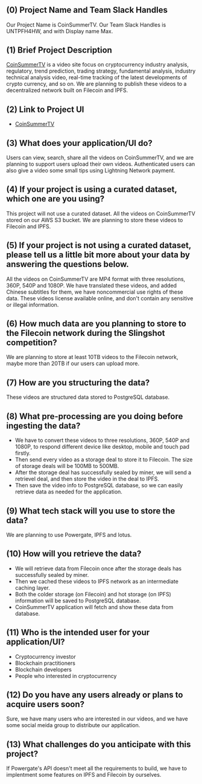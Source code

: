 # <Project Name>

## (0) Project Name and Team Slack Handles
Our Project Name is CoinSummerTV.
Our Team Slack Handles is UNTPFH4HW, and with Display name Max.

## (1) Brief Project Description
[CoinSummerTV](https://coinsummer.tv) is a video site focus on cryptocurrency industry analysis, regulatory, trend prediction, trading strategy, fundamental analysis, industry technical analysis video, real-time tracking of the latest developments of crypto currency, and so on. We are planning to publish these videos to a decentralized network built on Filecoin and IPFS.

## (2) Link to Project UI
- [CoinSummerTV](https://coinsummer.tv)

## (3) What does your application/UI do?
Users can view, search, share all the videos on CoinSummerTV, and we are planning to support users upload their own videos. Authenticated users can also give a video some small tips using Lightning Network payment.

## (4) If your project is using a curated dataset, which one are you using?
This project will not use a curated dataset. All the videos on CoinSummerTV stored on our AWS S3 bucket. We are planning to store these videos to Filecoin and IPFS.

## (5) If your project is not using a curated dataset, please tell us a little bit more about your data by answering the questions below.
All the videos on CoinSummerTV are MP4 format with three resolutions, 360P, 540P and 1080P. We have translated these videos, and added Chinese subtitles for them, we have noncommercial use rights of these data. These videos license available online, and don't contain any sensitive or illegal information.

## (6) How much data are you planning to store to the Filecoin network during the Slingshot competition?
We are planning to store at least 10TB videos to the Filecoin network, maybe more than 20TB if our users can upload more.

## (7) How are you structuring the data?
These videos are structured data stored to PostgreSQL database.

## (8) What pre-processing are you doing before ingesting the data?
- We have to convert these videos to three resolutions, 360P, 540P and 1080P, to respond different device like desktop, mobile and touch pad firstly.
- Then send every video as a storage deal to store it to Filecoin. The size of storage deals will be 100MB to 500MB.
- After the storage deal has successfully sealed by miner, we will send a retrievel deal, and then store the video in the deal to IPFS.
- Then save the video info to PostgreSQL database, so we can easily retrieve data as needed for the application.

## (9)  What tech stack will you use to store the data?
We are planning to use Powergate, IPFS and lotus.

## (10) How will you retrieve the data?
- We will retrieve data from Filecoin once after the storage deals has successfully sealed by miner.
- Then we cached these videos to IPFS network as an intermediate caching layer.
- Both the colder storage (on Filecoin) and hot storage (on IPFS) information will be saved to PostgreSQL database.
- CoinSummerTV application will fetch and show these data from database.

## (11) Who is the intended user for your application/UI?
- Cryptocurrency investor
- Blockchain practitioners
- Blockchain developers
- People who interested in cryptocurrency

## (12) Do you have any users already or plans to acquire users soon?
Sure, we have many users who are interested in our videos, and we have some social meida group to distribute our application.

## (13) What challenges do you anticipate with this project?
If Powergate's API doesn't meet all the requirements to build, we have to implentment some features on IPFS and Filecoin by ourselves.
